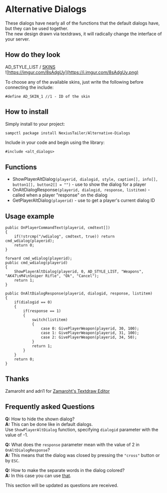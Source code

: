 # Alternative Dialogs
These dialogs have nearly all of the functions that the default dialogs have, but they can be used together.  
The new design drawn via textdraws, it will radically change the interface of your server.

## How do they look
AD_STYLE_LIST / [SKINS](https://imgur.com/a/Vounp)  
![https://imgur.com/8sAdgUy](https://i.imgur.com/8sAdgUy.png)

To choose any of the available skins, just write the following before connecting the include:
```pawn
#define AD_SKIN_1 //1 - ID of the skin
```

## How to install
Simply install to your project:
```bash
sampctl package install NexiusTailer/Alternative-Dialogs
```

Include in your code and begin using the library:
```pawn
#include <alt_dialogs>
```

## Functions
* ShowPlayerAltDialog`(playerid, dialogid, style, caption[], info[], button1[], button2[] = "")` - use to show the dialog for a player
* OnAltDialogResponse`(playerid, dialogid, response, listitem)` - called when a player "response" on the dialog
* GetPlayerAltDialog`(playerid)` - use to get a player's current dialog ID

## Usage example
```pawn
public OnPlayerCommandText(playerid, cmdtext[])
{
	if(!strcmp("/wdialog", cmdtext, true)) return cmd_wdialog(playerid);
	return 0;
}

forward cmd_wdialog(playerid);
public cmd_wdialog(playerid)
{
	ShowPlayerAltDialog(playerid, 0, AD_STYLE_LIST, "Weapons", "AK47\nM4\nSniper Rifle", "Ok", "Cancel");
	return 1;
}

public OnAltDialogResponse(playerid, dialogid, response, listitem)
{
	if(dialogid == 0)
	{
		if(response == 1)
		{
			switch(listitem)
			{
				case 0: GivePlayerWeapon(playerid, 30, 100);
				case 1: GivePlayerWeapon(playerid, 31, 100);
				case 2: GivePlayerWeapon(playerid, 34, 50);
			}
			return 1;
		}
	}
	return 0;
}
```

## Thanks
Zamaroht and adri1 for [Zamaroht's Textdraw Editor](https://pawno-info.ru/threads/zamaroht-textdraw-editor-na-russkom.197254/)

## Frequently asked Questions
**Q:** How to hide the shown dialog?  
**A:** This can be done like in default dialogs.  
Use `ShowPlayerAltDialog` function, specifying `dialogid` parameter with the value of -1.

**Q:** What does the `response` parameter mean with the value of 2 in `OnAltDialogResponse`?  
**A:** This means that the dialog was closed by pressing the `"cross"` button or by `ESC`.

**Q:** How to make the separate words in the dialog colored?  
**A:** In this case you can use [that](http://team.sa-mp.com/wiki/GameText_Styles).

This section will be updated as questions are received.
